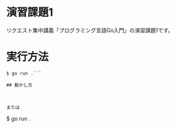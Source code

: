# 演習課題1

リクエスト集中講義「プログラミング言語Go入門」の演習課題1です。

# 実行方法
```
$ go run .```

## 動かし方



または

```
$ go run .
```

